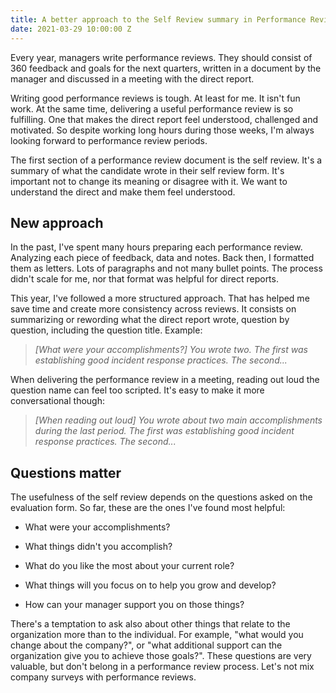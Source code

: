 ```yaml
---
title: A better approach to the Self Review summary in Performance Reviews
date: 2021-03-29 10:00:00 Z
---
```


Every year, managers write performance reviews. They should consist of 360 feedback and goals for the next quarters, written in a document by the manager and discussed in a meeting with the direct report.

Writing good performance reviews is tough. At least for me. It isn't fun work. At the same time, delivering a useful performance review is so fulfilling. One that makes the direct report feel understood, challenged and motivated. So despite working long hours during those weeks, I'm always looking forward to performance review periods.

The first section of a performance review document is the self review. It's a summary of what the candidate wrote in their self review form. It's important not to change its meaning or disagree with it. We want to understand the direct and make them feel understood.

## New approach

In the past, I've spent many hours preparing each performance review. Analyzing each piece of feedback, data and notes. Back then, I formatted them as letters. Lots of paragraphs and not many bullet points. The process didn't scale for me, nor that format was helpful for direct reports.

This year, I've followed a more structured approach. That has helped me save time and create more consistency across reviews. It consists on summarizing or rewording what the direct report wrote, question by question, including the question title. Example:

> *\[What were your accomplishments?\]
> You wrote two. The first was establishing good incident response practices. The second...*

When delivering the performance review in a meeting, reading out loud the question name can feel too scripted. It's easy to make it more conversational though:

> *\[When reading out loud\] You wrote about two main accomplishments during the last period. The first was establishing good incident response practices. The second...*

## Questions matter

The usefulness of the self review depends on the questions asked on the evaluation form. So far, these are the ones I've found most helpful:

* What were your accomplishments?

* What things didn't you accomplish?

* What do you like the most about your current role?

* What things will you focus on to help you grow and develop?

* How can your manager support you on those things?

There's a temptation to ask also about other things that relate to the organization more than to the individual. For example, "what would you change about the company?", or "what additional support can the organization give you to achieve those goals?". These questions are very valuable, but don't belong in a performance review process. Let's not mix company surveys with performance reviews.